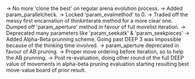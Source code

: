 -> No more 'clone the best' on regular arena evolution process.
-> Added param_parallelcheck.
-> Locked 'param_evalmethod' to 0.
-> Traded off the messy first encarnation of thinkinterate method for a more clear one. Dumped off 'param_aperture' method in favour of full movelist iteration.
-> Deprecated many parameters like 'param_seekatk' & 'param_seekpieces'
-> Added Alpha-Beta prunning scheme. Going past DEEP 3 was impossible because of the thinking time involved.
-> param_aperture deprecated in favour of AB pruning.
-> Proper move ordering before iteration, so to help the AB prunning.
-> Post re-evaluation, doing other round of the full DEEP value of movements in alpha-beta pruning evaluation starting resulting best move-value board of prior result.

